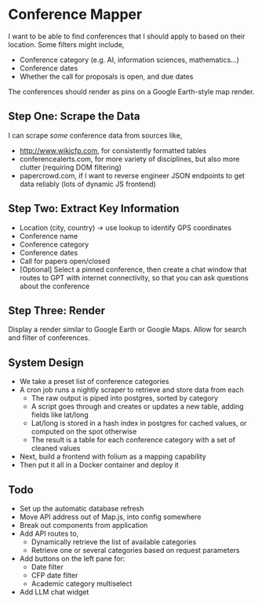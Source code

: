 # Conference Mapper 

I want to be able to find conferences that I should apply to based on their location. Some filters might include,
- Conference category (e.g. AI, information sciences, mathematics...)
- Conference dates
- Whether the call for proposals is open, and due dates

The conferences should render as pins on a Google Earth-style map render.

## Step One: Scrape the Data
I can scrape *some* conference data from sources like,
- http://www.wikicfp.com, for consistently formatted tables
- conferencealerts.com, for more variety of disciplines, but also more clutter (requiring DOM filtering)
- papercrowd.com, if I want to reverse engineer JSON endpoints to get data reliably (lots of dynamic JS frontend)

## Step Two: Extract Key Information

- Location (city, country) -> use lookup to identify GPS coordinates
- Conference name
- Conference category
- Conference dates
- Call for papers open/closed
- [Optional] Select a pinned conference, then create a chat window that routes to GPT with internet connectivity, so that you can ask questions about the conference

## Step Three: Render

Display a render similar to Google Earth or Google Maps. Allow for search and filter of conferences.

## System Design
- We take a preset list of conference categories
- A cron job runs a nightly scraper to retrieve and store data from each
  - The raw output is piped into postgres, sorted by category
  - A script goes through and creates or updates a new table, adding fields like lat/long
  - Lat/long is stored in a hash index in postgres for cached values, or computed on the spot otherwise
  - The result is a table for each conference category with a set of cleaned values
- Next, build a frontend with folium as a mapping capability
- Then put it all in a Docker container and deploy it 

## Todo
- Set up the automatic database refresh
- Move API address out of Map.js, into config somewhere
- Break out components from application
- Add API routes to,
  - Dynamically retrieve the list of available categories
  - Retrieve one or several categories based on request parameters
- Add buttons on the left pane for:
  - Date filter
  - CFP date filter
  - Academic category multiselect
- Add LLM chat widget
